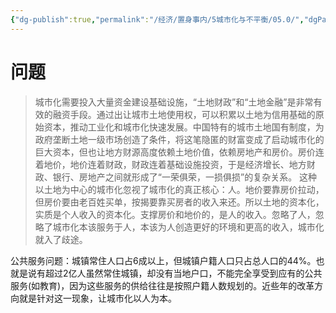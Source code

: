 ```yaml
---
{"dg-publish":true,"permalink":"/经济/置身事内/5城市化与不平衡/05.0/","dgPassFrontmatter":true}
---
```


# 问题
>城市化需要投入大量资金建设基础设施，“土地财政”和“土地金融”是非常有效的融资手段。通过出让城市土地使用权，可以积累以土地为信用基础的原始资本，推动工业化和城市化快速发展。中国特有的城市土地国有制度，为政府垄断土地一级市场创造了条件，将这笔隐匿的财富变成了启动城市化的巨大资本，但也让地方财源高度依赖土地价值，依赖房地产和房价。房价连着地价，地价连着财政，财政连着基础设施投资，于是经济增长、地方财政、银行、房地产之间就形成了“一荣俱荣，一损俱损”的复杂关系。
>这种以土地为中心的城市化忽视了城市化的真正核心：人。地价要靠房价拉动，但房价要由老百姓买单，按揭要靠买房者的收入来还。所以土地的资本化，实质是个人收入的资本化。支撑房价和地价的，是人的收入。忽略了人，忽略了城市化本该服务于人，本该为人创造更好的环境和更高的收入，城市化就入了歧途。

公共服务问题：城镇常住人口占6成以上，但城镇户籍人口只占总人口的44%。也就是说有超过2亿人虽然常住城镇，却没有当地户口，不能完全享受到应有的公共服务(如教育)，因为这些服务的供给往往是按照户籍人数规划的。近些年的改革方向就是针对这一现象，让城市化以人为本。